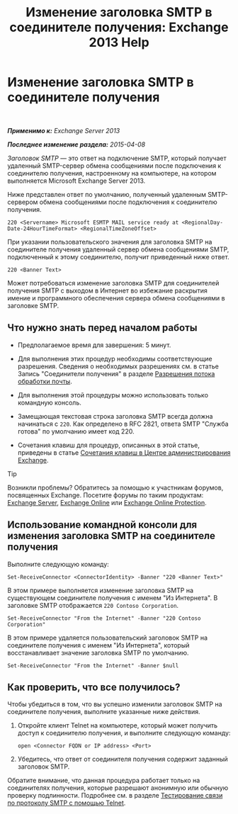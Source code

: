 ﻿---
title: 'Изменение заголовка SMTP в соединителе получения: Exchange 2013 Help'
TOCTitle: Изменение заголовка SMTP в соединителе получения
ms:assetid: d667704e-fd69-4aca-9c35-eef7006944b2
ms:mtpsurl: https://technet.microsoft.com/ru-ru/library/Bb124740(v=EXCHG.150)
ms:contentKeyID: 52061269
ms.date: 04/30/2018
mtps_version: v=EXCHG.150
ms.translationtype: HT
---

# Изменение заголовка SMTP в соединителе получения

 

_**Применимо к:** Exchange Server 2013_

_**Последнее изменение раздела:** 2015-04-08_

*Заголовок SMTP* — это ответ на подключение SMTP, который получает удаленный SMTP-сервер обмена сообщениями после подключения к соединителю получения, настроенному на компьютере, на котором выполняется Microsoft Exchange Server 2013.

Ниже представлен ответ по умолчанию, полученный удаленным SMTP-сервером обмена сообщениями после подключения к соединителю получения.

    220 <Servername> Microsoft ESMTP MAIL service ready at <RegionalDay-Date-24HourTimeFormat> <RegionalTimeZoneOffset>

При указании пользовательского значения для заголовка SMTP на соединителе получения удаленный сервер обмена сообщениями SMTP, подключенный к этому соединителю, получит приведенный ниже ответ.

    220 <Banner Text>

Может потребоваться изменение заголовка SMTP для соединителей получения SMTP с выходом в Интернет во избежание раскрытия имение и программного обеспечения сервера обмена сообщениями в заголовке SMTP.

## Что нужно знать перед началом работы

  - Предполагаемое время для завершения: 5 минут.

  - Для выполнения этих процедур необходимы соответствующие разрешения. Сведения о необходимых разрешениях см. в статье Запись "Соединители получения" в разделе [Разрешения потока обработки почты](mail-flow-permissions-exchange-2013-help.md).

  - Для выполнения этой процедуры можно использовать только командную консоль.

  - Замещающая текстовая строка заголовка SMTP всегда должна начинаться с `220`. Как определено в RFC 2821, ответа SMTP "Служба готова" по умолчанию имеет код 220.

  - Сочетания клавиш для процедур, описанных в этой статье, приведены в статье [Сочетания клавиш в Центре администрирования Exchange](keyboard-shortcuts-in-the-exchange-admin-center-exchange-online-protection-help.md).

> [!TIP]  
> Возникли проблемы? Обратитесь за помощью к участникам форумов, посвященных Exchange. Посетите форумы по таким продуктам: <a href="https://go.microsoft.com/fwlink/p/?linkid=60612">Exchange Server</a>, <a href="https://go.microsoft.com/fwlink/p/?linkid=267542">Exchange Online</a> или <a href="https://go.microsoft.com/fwlink/p/?linkid=285351">Exchange Online Protection</a>.


## Использование командной консоли для изменения заголовка SMTP на соединителе получения

Выполните следующую команду:

    Set-ReceiveConnector <ConnectorIdentity> -Banner "220 <Banner Text>"

В этом примере выполняется изменение заголовка SMTP на существующем соединителе получения с именем "Из Интернета". В заголовке SMTP отображается `220 Contoso Corporation`.

    Set-ReceiveConnector "From the Internet" -Banner "220 Contoso Corporation"

В этом примере удаляется пользовательский заголовок SMTP на соединителе получения с именем "Из Интернета", который восстанавливает значение заголовка SMTP по умолчанию.

    Set-ReceiveConnector "From the Internet" -Banner $null

## Как проверить, что все получилось?

Чтобы убедиться в том, что вы успешно изменили заголовок SMTP на соединителе получения, выполните указанные ниже действия.

1.  Откройте клиент Telnet на компьютере, который может получить доступ к соединителю получения, и выполните следующую команду:
    
        open <Connector FQDN or IP address> <Port>

2.  Убедитесь, что ответ от соединителя получения содержит заданный заголовок SMTP.

Обратите внимание, что данная процедура работает только на соединителях получения, которые разрешают анонимную или обычную проверку подлинности. Подробнее см. в разделе [Тестирование связи по протоколу SMTP с помощью Telnet](use-telnet-to-test-smtp-communication-exchange-2013-help.md).


